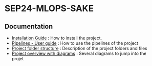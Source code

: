 # SEP24-MLOPS-SAKE

## Documentation

- [Installation Guide](docs.md/installation_guide.md) : How to install the project.
- [Pipelines - User guide](docs.md/utilisation_pipelines.md) : How to use the pipelines of the project
- [Project folder structure](docs.md/project_structure.md) : Description of the project folders and files
- [Project overview with diagrams](docs.md/project_overview.md) : Several diagrams to jump into the projet


